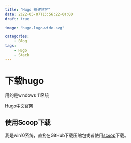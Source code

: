 ```yaml
---
title: "Hugo 搭建博客"
date: 2022-05-07T13:56:22+08:00
draft: true

image: "hugo-logo-wide.svg"

categories:
    - Blog
tags:
    - Hugo
    - Stack
---
```

# 下载hugo
用的是windows 11系统

[Hugo中文官网](https://www.gohugo.cn/)
## 使用Scoop下载
我是win10系统，直接在GitHub下载压缩包或者使用[scoop](https://scoop.sh/)下载。
